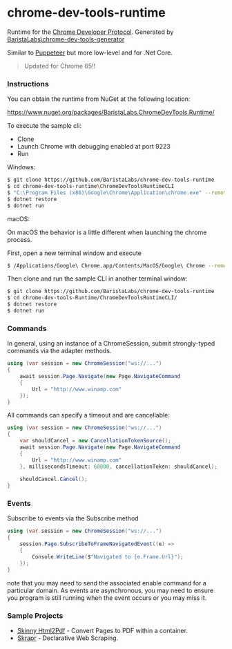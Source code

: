 # chrome-dev-tools-runtime
Runtime for the [Chrome Developer Protocol](https://developer.chrome.com/devtools/docs/debugger-protocol). Generated by [BaristaLabs\chrome-dev-tools-generator](https://github.com/BaristaLabs/chrome-dev-tools-generator)

Similar to [Puppeteer](https://github.com/GoogleChrome/puppeteer) but more low-level and for .Net Core.
> Updated for Chrome 65!!


### Instructions

You can obtain the runtime from NuGet at the following location: 

https://www.nuget.org/packages/BaristaLabs.ChromeDevTools.Runtime/

To execute the sample cli:

 - Clone
 - Launch Chrome with debugging enabled at port 9223
 - Run

Windows: 
``` bash
$ git clone https://github.com/BaristaLabs/chrome-dev-tools-runtime
$ cd chrome-dev-tools-runtime\ChromeDevToolsRuntimeCLI
$ "C:\Program Files (x86)\Google\Chrome\Application\chrome.exe" --remote-debugging-port=9223
$ dotnet restore
$ dotnet run
```

macOS:

On macOS the behavior is a little different when launching the chrome process.

First, open a new terminal window and execute
``` bash
$ /Applications/Google\ Chrome.app/Contents/MacOS/Google\ Chrome --remote-debugging-port=9223 --user-data-dir=remote-profile
```

Then clone and run the sample CLI in another terminal window:
``` bash
$ git clone https://github.com/BaristaLabs/chrome-dev-tools-runtime
$ cd chrome-dev-tools-Runtime/ChromeDevToolsRuntimeCLI/
$ dotnet restore
$ dotnet run
```

### Commands

In general, using an instance of a ChromeSession, submit strongly-typed commands via the adapter methods.

``` CS
using (var session = new ChromeSession("ws://...")
{
    await session.Page.Navigate(new Page.NavigateCommand
    {
        Url = "http://www.winamp.com"
    });
}
```

All commands can specify a timeout and are cancellable:
``` CS
using (var session = new ChromeSession("ws://...")
{
    var shouldCancel = new CancellationTokenSource();
    await session.Page.Navigate(new Page.NavigateCommand
    {
        Url = "http://www.winamp.com"
    }, millisecondsTimeout: 60000, cancellationToken: shouldCancel);
    
    shouldCancel.Cancel();
}
```
### Events

Subscribe to events via the Subscribe method

``` CS
using (var session = new ChromeSession("ws://...")
{
    session.Page.SubscribeToFrameNavigatedEvent((e) =>
    {
        Console.WriteLine($"Navigated to {e.Frame.Url}");
    });
}
```

note that you may need to send the associated enable command for a particular domain.
As events are asynchronous, you may need to ensure you program is still running when the event occurs or you may miss it.

### Sample Projects

 - [Skinny Html2Pdf](https://github.com/baristalabs/skinny-html2pdf) - Convert Pages to PDF within a container.
 - [Skrapr](https://github.com/BaristaLabs/skrapr) - Declarative Web Scraping.


